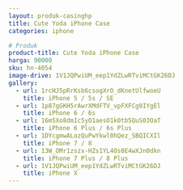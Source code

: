 ```yaml
---
layout: produk-casinghp
title: Cute Yoda iPhone Case
categories: iphone

# Produk
product-title: Cute Yoda iPhone Case
harga: 90000
sku: hn-4054
image-drive: 1V1JQPwiUM_eep1YdZLwRTviMCtGK26DJ
gallery:
  - url: 1rcHJ5pRrKsb6csogXrO_dKnetUlfwoeU
    title: iPhone 5 / 5s / SE
  - url: 1p87gGKH5rAwrXMdFTV_vpFXFCg0IYgEl
    title: iPhone 6 / 6s
  - url: 16m5Xo8dmIc5yO1aesO1k0tb5QuS03OaT
    title: iPhone 6 Plus / 6s Plus
  - url: 1DYcgmwALozQuPwYkwl0hQez_SBQICXIl
    title: iPhone 7 / 8
  - url: 13W_OMr1zszx-HZs1YL4Os0E4wXJn0dkn
    title: iPhone 7 Plus / 8 Plus
  - url: 1V1JQPwiUM_eep1YdZLwRTviMCtGK26DJ
    title: iPhone X
---
```

